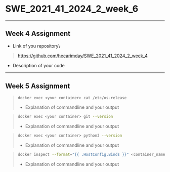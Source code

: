 # SWE_2021_41_2024_2_week_6
---
## Week 4 Assignment
* Link of you repository\
> https://github.com/hecarimday/SWE_2021_41_2024_2_week_4
* Description of your code 
---
## Week 5 Assignment
> ```bash
> docker exec <your container> cat /etc/os-release
> ```
>* Explanation of commandline and your output

> ```bash
> docker exec <your container> git --version
> ```
>* Explanation of commandline and your output

> ```bash
> docker exec <your container> python3 --version
> ```
>* Explanation of commandline and your output

> ```bash
> docker inspect --format="{{ .HostConfig.Binds }}" <container_name>
> ```
>* Explanation of commandline and your output
